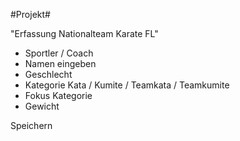 #Projekt#

"Erfassung Nationalteam Karate FL"

- Sportler / Coach
- Namen eingeben
- Geschlecht
- Kategorie Kata / Kumite / Teamkata / Teamkumite
- Fokus Kategorie
- Gewicht

Speichern